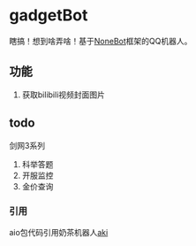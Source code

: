 # gadgetBot
瞎搞！想到啥弄啥！基于[NoneBot]框架的QQ机器人。

[NoneBot]: https://github.com/richardchien/nonebot
## 功能
1. 获取bilibili视频封面图片

## todo
剑网3系列
1. 科举答题
2. 开服监控
3. 金价查询

### 引用
aio包代码引用奶茶机器人[aki]

[aki]: https://github.com/cczu-osa/aki

